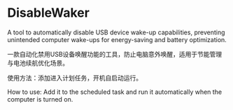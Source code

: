 # DisableWaker
A tool to automatically disable USB device wake-up capabilities, preventing unintended computer wake-ups for energy-saving and battery optimization. 

一款自动化禁用USB设备唤醒功能的工具，防止电脑意外唤醒，适用于节能管理与电池续航优化场景。

使用方法：添加进入计划任务，开机自启动运行。

How to use: Add it to the scheduled task and run it automatically when the computer is turned on.
